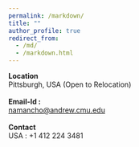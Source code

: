 ```yaml
---
permalink: /markdown/
title: ""
author_profile: true
redirect_from: 
  - /md/
  - /markdown.html
---
```


**Location** 
<br />
Pittsburgh, USA (Open to Relocation)
<br />
<br />
**Email-Id :** 
<br />
namancho@andrew.cmu.edu
<br /> 
<br />
**Contact**
<br />
USA : +1 412 224 3481

